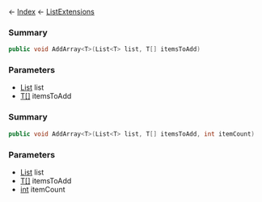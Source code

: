 ← [Index](Api-Index) ← [ListExtensions](System.Collections.Generic.ListExtensions)

### Summary

```csharp
public void AddArray<T>(List<T> list, T[] itemsToAdd)
```

### Parameters

* [List<T>](System.Collections.Generic.List`1) list
* [T[]]() itemsToAdd
### Summary

```csharp
public void AddArray<T>(List<T> list, T[] itemsToAdd, int itemCount)
```

### Parameters

* [List<T>](System.Collections.Generic.List`1) list
* [T[]]() itemsToAdd
* [int](System.Int32) itemCount
